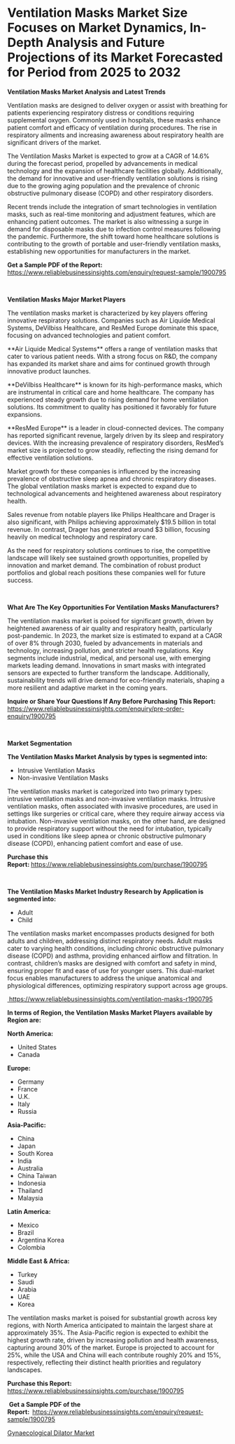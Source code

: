 <p><h1>Ventilation Masks Market Size Focuses on Market Dynamics, In-Depth Analysis and Future Projections of its Market Forecasted for Period from 2025 to 2032</h1></p><p><strong>Ventilation Masks Market Analysis and Latest Trends</strong></p>
<p><p>Ventilation masks are designed to deliver oxygen or assist with breathing for patients experiencing respiratory distress or conditions requiring supplemental oxygen. Commonly used in hospitals, these masks enhance patient comfort and efficacy of ventilation during procedures. The rise in respiratory ailments and increasing awareness about respiratory health are significant drivers of the market.</p><p>The Ventilation Masks Market is expected to grow at a CAGR of 14.6% during the forecast period, propelled by advancements in medical technology and the expansion of healthcare facilities globally. Additionally, the demand for innovative and user-friendly ventilation solutions is rising due to the growing aging population and the prevalence of chronic obstructive pulmonary disease (COPD) and other respiratory disorders.</p><p>Recent trends include the integration of smart technologies in ventilation masks, such as real-time monitoring and adjustment features, which are enhancing patient outcomes. The market is also witnessing a surge in demand for disposable masks due to infection control measures following the pandemic. Furthermore, the shift toward home healthcare solutions is contributing to the growth of portable and user-friendly ventilation masks, establishing new opportunities for manufacturers in the market.</p></p>
<p><strong>Get a Sample PDF of the Report:&nbsp;</strong> <a href="https://www.reliablebusinessinsights.com/enquiry/request-sample/1900795?utm_campaign=3090&utm_medium=2&utm_source=Github&utm_content=ia&utm_term=05032025&utm_id=ventilation-masks">https://www.reliablebusinessinsights.com/enquiry/request-sample/1900795</a></p>
<p>&nbsp;</p>
<p><strong>Ventilation Masks Major Market Players</strong></p>
<p><p>The ventilation masks market is characterized by key players offering innovative respiratory solutions. Companies such as Air Liquide Medical Systems, DeVilbiss Healthcare, and ResMed Europe dominate this space, focusing on advanced technologies and patient comfort. </p><p>**Air Liquide Medical Systems** offers a range of ventilation masks that cater to various patient needs. With a strong focus on R&D, the company has expanded its market share and aims for continued growth through innovative product launches.</p><p>**DeVilbiss Healthcare** is known for its high-performance masks, which are instrumental in critical care and home healthcare. The company has experienced steady growth due to rising demand for home ventilation solutions. Its commitment to quality has positioned it favorably for future expansions.</p><p>**ResMed Europe** is a leader in cloud-connected devices. The company has reported significant revenue, largely driven by its sleep and respiratory devices. With the increasing prevalence of respiratory disorders, ResMed’s market size is projected to grow steadily, reflecting the rising demand for effective ventilation solutions.</p><p>Market growth for these companies is influenced by the increasing prevalence of obstructive sleep apnea and chronic respiratory diseases. The global ventilation masks market is expected to expand due to technological advancements and heightened awareness about respiratory health.</p><p>Sales revenue from notable players like Philips Healthcare and Drager is also significant, with Philips achieving approximately $19.5 billion in total revenue. In contrast, Drager has generated around $3 billion, focusing heavily on medical technology and respiratory care.</p><p>As the need for respiratory solutions continues to rise, the competitive landscape will likely see sustained growth opportunities, propelled by innovation and market demand. The combination of robust product portfolios and global reach positions these companies well for future success.</p></p>
<p>&nbsp;</p>
<p><strong>What Are The Key Opportunities For Ventilation Masks Manufacturers?</strong></p>
<p><p>The ventilation masks market is poised for significant growth, driven by heightened awareness of air quality and respiratory health, particularly post-pandemic. In 2023, the market size is estimated to expand at a CAGR of over 8% through 2030, fueled by advancements in materials and technology, increasing pollution, and stricter health regulations. Key segments include industrial, medical, and personal use, with emerging markets leading demand. Innovations in smart masks with integrated sensors are expected to further transform the landscape. Additionally, sustainability trends will drive demand for eco-friendly materials, shaping a more resilient and adaptive market in the coming years.</p></p>
<p><strong>Inquire or Share Your Questions If Any Before Purchasing This Report:</strong> <a href="https://www.reliablebusinessinsights.com/enquiry/pre-order-enquiry/1900795?utm_campaign=3090&utm_medium=2&utm_source=Github&utm_content=ia&utm_term=05032025&utm_id=ventilation-masks">https://www.reliablebusinessinsights.com/enquiry/pre-order-enquiry/1900795</a></p>
<p>&nbsp;</p>
<p><strong>Market Segmentation</strong></p>
<p><strong>The Ventilation Masks Market Analysis by types is segmented into:</strong></p>
<p><ul><li>Intrusive Ventilation Masks</li><li>Non-invasive Ventilation Masks</li></ul></p>
<p><p>The ventilation masks market is categorized into two primary types: intrusive ventilation masks and non-invasive ventilation masks. Intrusive ventilation masks, often associated with invasive procedures, are used in settings like surgeries or critical care, where they require airway access via intubation. Non-invasive ventilation masks, on the other hand, are designed to provide respiratory support without the need for intubation, typically used in conditions like sleep apnea or chronic obstructive pulmonary disease (COPD), enhancing patient comfort and ease of use.</p></p>
<p><strong>Purchase this Report:&nbsp;</strong><a href="https://www.reliablebusinessinsights.com/purchase/1900795?utm_campaign=3090&utm_medium=2&utm_source=Github&utm_content=ia&utm_term=05032025&utm_id=ventilation-masks">https://www.reliablebusinessinsights.com/purchase/1900795</a></p>
<p>&nbsp;</p>
<p><strong>The Ventilation Masks Market Industry Research by Application is segmented into:</strong></p>
<p><ul><li>Adult</li><li>Child</li></ul></p>
<p><p>The ventilation masks market encompasses products designed for both adults and children, addressing distinct respiratory needs. Adult masks cater to varying health conditions, including chronic obstructive pulmonary disease (COPD) and asthma, providing enhanced airflow and filtration. In contrast, children’s masks are designed with comfort and safety in mind, ensuring proper fit and ease of use for younger users. This dual-market focus enables manufacturers to address the unique anatomical and physiological differences, optimizing respiratory support across age groups.</p></p>
<p><a href="https://www.reliablebusinessinsights.com/ventilation-masks-r1900795?utm_campaign=3090&utm_medium=2&utm_source=Github&utm_content=ia&utm_term=05032025&utm_id=ventilation-masks">&nbsp;https://www.reliablebusinessinsights.com/ventilation-masks-r1900795</a></p>
<p><strong>In terms of Region, the Ventilation Masks Market Players available by Region are:</strong></p>
<p>
    <p> <strong> North America: </strong>
        <ul>
            <li>United States</li>
            <li>Canada</li>
        </ul>
        </p> 
    <p> <strong> Europe: </strong>
        <ul>
            <li>Germany</li>
            <li>France</li>
            <li>U.K.</li>
            <li>Italy</li>
            <li>Russia</li>
        </ul>
        </p> 
    <p> <strong> Asia-Pacific: </strong>
        <ul>
            <li>China</li>
            <li>Japan</li>
            <li>South Korea</li>
            <li>India</li>
            <li>Australia</li>
            <li>China Taiwan</li>
            <li>Indonesia</li>
            <li>Thailand</li>
            <li>Malaysia</li>
        </ul>
        </p> 
    <p> <strong> Latin America: </strong>
        <ul>
            <li>Mexico</li>
            <li>Brazil</li>
            <li>Argentina Korea</li>
            <li>Colombia</li>
        </ul>
        </p> 
    <p> <strong> Middle East & Africa: </strong>
        <ul>
            <li>Turkey</li>
            <li>Saudi</li>
            <li>Arabia</li>
            <li>UAE</li>
            <li>Korea</li>
        </ul>
    </p>
    </p>
<p><p>The ventilation masks market is poised for substantial growth across key regions, with North America anticipated to maintain the largest share at approximately 35%. The Asia-Pacific region is expected to exhibit the highest growth rate, driven by increasing pollution and health awareness, capturing around 30% of the market. Europe is projected to account for 25%, while the USA and China will each contribute roughly 20% and 15%, respectively, reflecting their distinct health priorities and regulatory landscapes.</p></p>
<p><strong>Purchase this Report: </strong><a href="https://www.reliablebusinessinsights.com/purchase/1900795?utm_campaign=3090&utm_medium=2&utm_source=Github&utm_content=ia&utm_term=05032025&utm_id=ventilation-masks">https://www.reliablebusinessinsights.com/purchase/1900795</a></p>
<p>&nbsp;<strong>Get a Sample PDF of the Report:&nbsp;&nbsp;</strong><a href="https://www.reliablebusinessinsights.com/enquiry/request-sample/1900795?utm_campaign=3090&utm_medium=2&utm_source=Github&utm_content=ia&utm_term=05032025&utm_id=ventilation-masks">https://www.reliablebusinessinsights.com/enquiry/request-sample/1900795</a></p>
<p><strong></strong></p>
<p><p><a href="https://github.com/donkalucine10/Market-Research-Report-List-1/blob/main/gynaecological-dilator-market.md?utm_campaign=3090&utm_medium=2&utm_source=Github&utm_content=ia&utm_term=05032025&utm_id=ventilation-masks">Gynaecological Dilator Market</a></p></p>